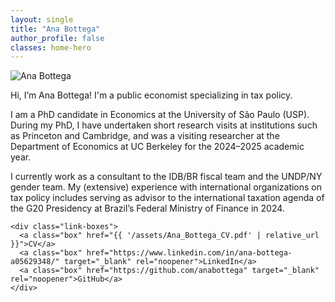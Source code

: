 ```yaml
---
layout: single
title: "Ana Bottega"
author_profile: false
classes: home-hero
---
```


<div class="hero-wrap side-by-side">
  <img class="hero-photo" src="{{ '/assets/images/cv_photo_2025.jpg' | relative_url }}" alt="Ana Bottega">

  <div class="hero-bio">
  <p>
    Hi, I’m Ana Bottega! I'm a public economist specializing in tax policy.
  </p>
  <p>
    I am a PhD candidate in Economics at the University of São Paulo (USP). During my PhD, I have undertaken short research visits at institutions such as Princeton and Cambridge, and was a visiting researcher at the Department of Economics at UC Berkeley for the 2024–2025 academic year.
  </p>
  <p>
    I currently work as a consultant to the IDB/BR fiscal team and the UNDP/NY gender team. My (extensive) experience with international organizations on tax policy includes serving as advisor to the international taxation agenda of the G20 Presidency at Brazil’s Federal Ministry of Finance in 2024.
  </p>
</div>

    <div class="link-boxes">
      <a class="box" href="{{ '/assets/Ana_Bottega_CV.pdf' | relative_url }}">CV</a>
      <a class="box" href="https://www.linkedin.com/in/ana-bottega-a05629348/" target="_blank" rel="noopener">LinkedIn</a>
      <a class="box" href="https://github.com/anabottega" target="_blank" rel="noopener">GitHub</a>
    </div>
  </div>
</div>

